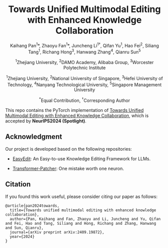 <h1 align = "center">
Towards Unified Multimodal Editing with Enhanced Knowledge Collaboration
</h1>

<div align="center">
Kaihang Pan<sup>1</sup>*, Zhaoyu Fan<sup>1</sup>*, Juncheng Li<sup>1&dagger;</sup>, Qifan Yu<sup>1</sup>, Hao Fei<sup>2</sup>, Siliang Tang<sup>1</sup>, Richang Hong<sup>3</sup>, Hanwang Zhang<sup>4</sup>, Qianru Sun<sup>5</sup>

<sup>1</sup>Zhejiang University, <sup>2</sup>DAMO Academy, Alibaba Group, <sup>3</sup>Worcester Polytechnic Institute

<sup>1</sup>Zhejiang University, <sup>2</sup>National University of Singapore, <sup>3</sup>Hefei University of Technology, <sup>4</sup>Nanyang Technological University, <sup>5</sup>Singapore Management University

<sup>*</sup>Equal Contribution, <sup>&dagger;</sup>Corresponding Author

<div align="left">

This repo contains the PyTorch implementation of [Towards Unified Multimodal Editing with Enhanced Knowledge Collaboration](https://openreview.net/forum?id=kf80ZS3fVy), which is accepted by **NeurIPS2024 (Spotlight)**.


## Acknowledgment

Our project is developed based on the following repositories:

* [EasyEdit](https://github.com/zjunlp/EasyEdit): An Easy-to-use Knowledge Editing Framework for LLMs.

* [Transformer-Patcher](https://github.com/ZeroYuHuang/Transformer-Patcher): One mistake worth one neuron.

## Citation
If you found this work useful, please consider  citing our paper as follows:
```
@article{pan2024towards,
  title={Towards unified multimodal editing with enhanced knowledge collaboration},
  author={Pan, Kaihang and Fan, Zhaoyu and Li, Juncheng and Yu, Qifan and Fei, Hao and Tang, Siliang and Hong, Richang and Zhang, Hanwang and Sun, Qianru},
  journal={arXiv preprint arXiv:2409.19872},
  year={2024}
}
```
